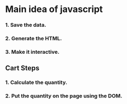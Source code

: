 # Main idea of javascript

### 1. Save the data.

### 2. Generate the HTML.

### 3. Make it interactive.

## Cart Steps

### 1. Calculate the quantity.

### 2. Put the quantity on the page using the DOM.
